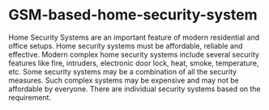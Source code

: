# GSM-based-home-security-system
Home Security Systems are an important feature of modern residential and office setups. Home security systems must be affordable, reliable and effective. Modern complex home security systems include several security features like fire, intruders, electronic door lock, heat, smoke, temperature, etc. Some security systems may be a combination of all the security measures. Such complex systems may be expensive and may not be affordable by everyone. There are individual security systems based on the requirement.
